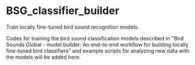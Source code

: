 # BSG_classifier_builder
Train locally fine-tuned bird sound recognition models.

Codes for training the bird sound classification models described in "Bird Sounds Global - model builder: An end-to-end workflow for building locally fine-tuned bird classifiers" and example scripts for analyzing new data with the models will be added here.
